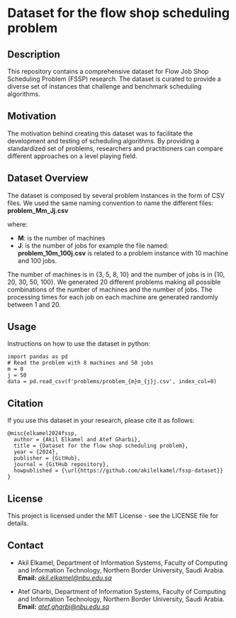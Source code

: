 # Dataset for the flow shop scheduling problem

## Description

This repository contains a comprehensive dataset for Flow Job Shop Scheduling Problem (FSSP) research. The dataset is curated to provide a diverse set of instances that challenge and benchmark scheduling algorithms.

## Motivation

The motivation behind creating this dataset was to facilitate the development and testing of scheduling algorithms. By providing a standardized set of problems, researchers and practitioners can compare different approaches on a level playing field.

## Dataset Overview

The dataset is composed by several problem instances in the form of CSV files. We used the same naming convention to name the different files: **problem_Mm_Jj.csv**

where:
- **M**: is the number of machines
- **J**: is the number of jobs
for example the file named: **problem_10m_100j.csv** is related to a problem instance with 10 machine and 100 jobs.

The number of machines is in {3, 5, 8, 10} and the number of jobs is in {10, 20, 30, 50, 100}. We generated 20 different problems making all possible combinations of the number of machines and the number of jobs. The processing times for each job on each machine are generated randomly between 1 and 20.


## Usage

Instructions on how to use the dataset in python:

```
import pandas as pd
# Read the problem with 8 machines and 50 jobs
m = 8
j = 50
data = pd.read_csv(f'problems/problem_{m}m_{j}j.csv', index_col=0)
```


## Citation

If you use this dataset in your research, please cite it as follows:

```
@misc{elkamel2024fssp,
  author = {Akil Elkamel and Atef Gharbi},
  title = {Dataset for the flow shop scheduling problem},
  year = {2024},
  publisher = {GitHub},
  journal = {GitHub repository},
  howpublished = {\url{https://github.com/akilelkamel/fssp-dataset}}
}
```

## License

This project is licensed under the MIT License - see the LICENSE file for details.


## Contact

- Akil Elkamel, Department of Information Systems, Faculty of Computing and Information Technology, Northern Border University, Saudi Arabia.
**Email:** *akil.elkamel@nbu.edu.sa*

- Atef Gharbi, Department of Information Systems, Faculty of Computing and Information Technology, Northern Border University, Saudi Arabia.
**Email:** *atef.gharbi@nbu.edu.sa*
